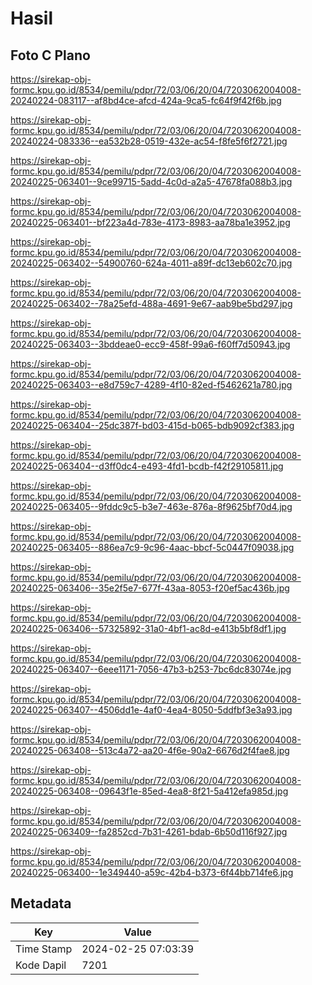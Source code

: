 # Hasil

## Foto C Plano

https://sirekap-obj-formc.kpu.go.id/8534/pemilu/pdpr/72/03/06/20/04/7203062004008-20240224-083117--af8bd4ce-afcd-424a-9ca5-fc64f9f42f6b.jpg

https://sirekap-obj-formc.kpu.go.id/8534/pemilu/pdpr/72/03/06/20/04/7203062004008-20240224-083336--ea532b28-0519-432e-ac54-f8fe5f6f2721.jpg

https://sirekap-obj-formc.kpu.go.id/8534/pemilu/pdpr/72/03/06/20/04/7203062004008-20240225-063401--9ce99715-5add-4c0d-a2a5-47678fa088b3.jpg

https://sirekap-obj-formc.kpu.go.id/8534/pemilu/pdpr/72/03/06/20/04/7203062004008-20240225-063401--bf223a4d-783e-4173-8983-aa78ba1e3952.jpg

https://sirekap-obj-formc.kpu.go.id/8534/pemilu/pdpr/72/03/06/20/04/7203062004008-20240225-063402--54900760-624a-4011-a89f-dc13eb602c70.jpg

https://sirekap-obj-formc.kpu.go.id/8534/pemilu/pdpr/72/03/06/20/04/7203062004008-20240225-063402--78a25efd-488a-4691-9e67-aab9be5bd297.jpg

https://sirekap-obj-formc.kpu.go.id/8534/pemilu/pdpr/72/03/06/20/04/7203062004008-20240225-063403--3bddeae0-ecc9-458f-99a6-f60ff7d50943.jpg

https://sirekap-obj-formc.kpu.go.id/8534/pemilu/pdpr/72/03/06/20/04/7203062004008-20240225-063403--e8d759c7-4289-4f10-82ed-f5462621a780.jpg

https://sirekap-obj-formc.kpu.go.id/8534/pemilu/pdpr/72/03/06/20/04/7203062004008-20240225-063404--25dc387f-bd03-415d-b065-bdb9092cf383.jpg

https://sirekap-obj-formc.kpu.go.id/8534/pemilu/pdpr/72/03/06/20/04/7203062004008-20240225-063404--d3ff0dc4-e493-4fd1-bcdb-f42f29105811.jpg

https://sirekap-obj-formc.kpu.go.id/8534/pemilu/pdpr/72/03/06/20/04/7203062004008-20240225-063405--9fddc9c5-b3e7-463e-876a-8f9625bf70d4.jpg

https://sirekap-obj-formc.kpu.go.id/8534/pemilu/pdpr/72/03/06/20/04/7203062004008-20240225-063405--886ea7c9-9c96-4aac-bbcf-5c0447f09038.jpg

https://sirekap-obj-formc.kpu.go.id/8534/pemilu/pdpr/72/03/06/20/04/7203062004008-20240225-063406--35e2f5e7-677f-43aa-8053-f20ef5ac436b.jpg

https://sirekap-obj-formc.kpu.go.id/8534/pemilu/pdpr/72/03/06/20/04/7203062004008-20240225-063406--57325892-31a0-4bf1-ac8d-e413b5bf8df1.jpg

https://sirekap-obj-formc.kpu.go.id/8534/pemilu/pdpr/72/03/06/20/04/7203062004008-20240225-063407--6eee1171-7056-47b3-b253-7bc6dc83074e.jpg

https://sirekap-obj-formc.kpu.go.id/8534/pemilu/pdpr/72/03/06/20/04/7203062004008-20240225-063407--4506dd1e-4af0-4ea4-8050-5ddfbf3e3a93.jpg

https://sirekap-obj-formc.kpu.go.id/8534/pemilu/pdpr/72/03/06/20/04/7203062004008-20240225-063408--513c4a72-aa20-4f6e-90a2-6676d2f4fae8.jpg

https://sirekap-obj-formc.kpu.go.id/8534/pemilu/pdpr/72/03/06/20/04/7203062004008-20240225-063408--09643f1e-85ed-4ea8-8f21-5a412efa985d.jpg

https://sirekap-obj-formc.kpu.go.id/8534/pemilu/pdpr/72/03/06/20/04/7203062004008-20240225-063409--fa2852cd-7b31-4261-bdab-6b50d116f927.jpg

https://sirekap-obj-formc.kpu.go.id/8534/pemilu/pdpr/72/03/06/20/04/7203062004008-20240225-063400--1e349440-a59c-42b4-b373-6f44bb714fe6.jpg


## Metadata

| Key        | Value               |
| ---------- | ------------------- |
| Time Stamp | 2024-02-25 07:03:39 |
| Kode Dapil | 7201                |



